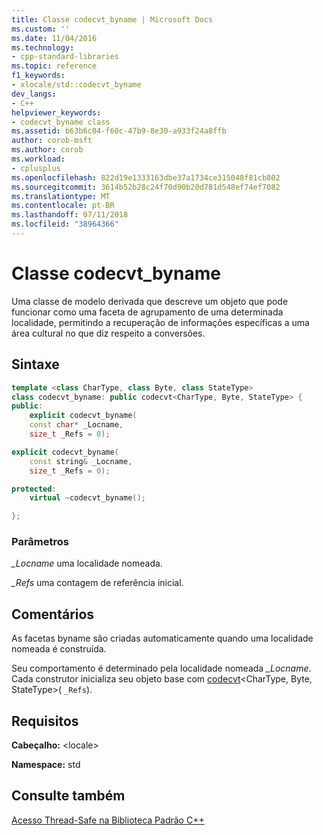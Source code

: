 ```yaml
---
title: Classe codecvt_byname | Microsoft Docs
ms.custom: ''
ms.date: 11/04/2016
ms.technology:
- cpp-standard-libraries
ms.topic: reference
f1_keywords:
- xlocale/std::codecvt_byname
dev_langs:
- C++
helpviewer_keywords:
- codecvt_byname class
ms.assetid: b63b6c04-f60c-47b9-8e30-a933f24a8ffb
author: corob-msft
ms.author: corob
ms.workload:
- cplusplus
ms.openlocfilehash: 822d19e1333163dbe37a1734ce315048f81cb802
ms.sourcegitcommit: 3614b52b28c24f70d90b20d781d548ef74ef7082
ms.translationtype: MT
ms.contentlocale: pt-BR
ms.lasthandoff: 07/11/2018
ms.locfileid: "38964366"
---
```

# <a name="codecvtbyname-class"></a>Classe codecvt_byname

Uma classe de modelo derivada que descreve um objeto que pode funcionar como uma faceta de agrupamento de uma determinada localidade, permitindo a recuperação de informações específicas a uma área cultural no que diz respeito a conversões.

## <a name="syntax"></a>Sintaxe

```cpp
template <class CharType, class Byte, class StateType>
class codecvt_byname: public codecvt<CharType, Byte, StateType> {
public:
    explicit codecvt_byname(
    const char* _Locname,
    size_t _Refs = 0);
```

```cpp
explicit codecvt_byname(
    const string& _Locname,
    size_t _Refs = 0);
```

```cpp
protected:
    virtual ~codecvt_byname();

};
```

### <a name="parameters"></a>Parâmetros

*_Locname* uma localidade nomeada.

*_Refs* uma contagem de referência inicial.

## <a name="remarks"></a>Comentários

As facetas byname são criadas automaticamente quando uma localidade nomeada é construída.

Seu comportamento é determinado pela localidade nomeada *_Locname*. Cada construtor inicializa seu objeto base com [codecvt](../standard-library/codecvt-class.md)\<CharType, Byte, StateType>( `_Refs`).

## <a name="requirements"></a>Requisitos

**Cabeçalho:** \<locale>

**Namespace:** std

## <a name="see-also"></a>Consulte também

[Acesso Thread-Safe na Biblioteca Padrão C++](../standard-library/thread-safety-in-the-cpp-standard-library.md)<br/>
